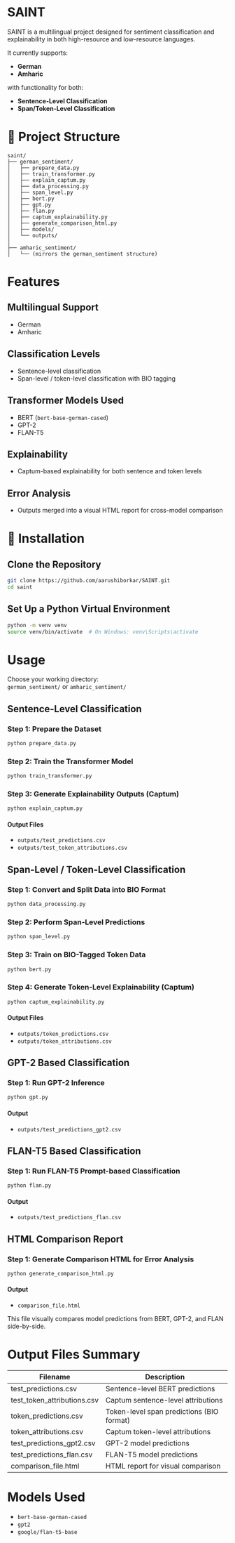 # SAINT

SAINT is a multilingual project designed for sentiment classification and explainability in both high-resource and low-resource languages.

It currently supports:

- **German**
- **Amharic**

with functionality for both:

- **Sentence-Level Classification**
- **Span/Token-Level Classification**

# 📁 Project Structure

```
saint/
├── german_sentiment/
│   ├── prepare_data.py
│   ├── train_transformer.py
│   ├── explain_captum.py
│   ├── data_processing.py
│   ├── span_level.py
│   ├── bert.py
│   ├── gpt.py
│   ├── flan.py
│   ├── captum_explainability.py
│   ├── generate_comparison_html.py
│   ├── models/
│   └── outputs/
│
├── amharic_sentiment/
│   └── (mirrors the german_sentiment structure)
```

# Features

## Multilingual Support

- German
- Amharic

## Classification Levels

- Sentence-level classification
- Span-level / token-level classification with BIO tagging

## Transformer Models Used

- BERT (`bert-base-german-cased`)
- GPT-2
- FLAN-T5

## Explainability

- Captum-based explainability for both sentence and token levels

## Error Analysis

- Outputs merged into a visual HTML report for cross-model comparison

# 🔧 Installation

## Clone the Repository

```bash
git clone https://github.com/aarushiborkar/SAINT.git
cd saint
```

## Set Up a Python Virtual Environment

```bash
python -m venv venv
source venv/bin/activate  # On Windows: venv\Scripts\activate
```



# Usage

Choose your working directory:  
`german_sentiment/` or `amharic_sentiment/`

## Sentence-Level Classification

### Step 1: Prepare the Dataset

```bash
python prepare_data.py
```

### Step 2: Train the Transformer Model

```bash
python train_transformer.py
```

### Step 3: Generate Explainability Outputs (Captum)

```bash
python explain_captum.py
```

#### Output Files

- `outputs/test_predictions.csv`
- `outputs/test_token_attributions.csv`

## Span-Level / Token-Level Classification

### Step 1: Convert and Split Data into BIO Format

```bash
python data_processing.py
```

### Step 2: Perform Span-Level Predictions

```bash
python span_level.py
```

### Step 3: Train on BIO-Tagged Token Data

```bash
python bert.py
```

### Step 4: Generate Token-Level Explainability (Captum)

```bash
python captum_explainability.py
```

#### Output Files

- `outputs/token_predictions.csv`
- `outputs/token_attributions.csv`

## GPT-2 Based Classification

### Step 1: Run GPT-2 Inference

```bash
python gpt.py
```

#### Output

- `outputs/test_predictions_gpt2.csv`

## FLAN-T5 Based Classification

### Step 1: Run FLAN-T5 Prompt-based Classification

```bash
python flan.py
```

#### Output

- `outputs/test_predictions_flan.csv`

## HTML Comparison Report

### Step 1: Generate Comparison HTML for Error Analysis

```bash
python generate_comparison_html.py
```

#### Output

- `comparison_file.html`

This file visually compares model predictions from BERT, GPT-2, and FLAN side-by-side.

# Output Files Summary

| Filename                      | Description                                    |
|------------------------------|------------------------------------------------|
| test_predictions.csv         | Sentence-level BERT predictions                |
| test_token_attributions.csv  | Captum sentence-level attributions             |
| token_predictions.csv        | Token-level span predictions (BIO format)      |
| token_attributions.csv       | Captum token-level attributions                |
| test_predictions_gpt2.csv    | GPT-2 model predictions                        |
| test_predictions_flan.csv    | FLAN-T5 model predictions                      |
| comparison_file.html         | HTML report for visual comparison              |

# Models Used

- `bert-base-german-cased`
- `gpt2`
- `google/flan-t5-base`
